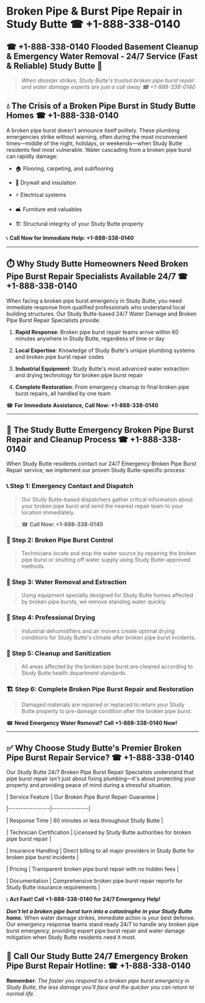 # Broken Pipe & Burst Pipe Repair in Study Butte ☎ +1-888-338-0140  
## ☎ +1-888-338-0140 Flooded Basement Cleanup & Emergency Water Removal - 24/7 Service (Fast & Reliable) Study Butte 🚨  

> *When disaster strikes, Study Butte's trusted broken pipe burst repair and water damage experts are just a call away ☎ +1-888-338-0140*  

## 💧 The Crisis of a Broken Pipe Burst in Study Butte Homes ☎ +1-888-338-0140  

A broken pipe burst doesn't announce itself politely. These plumbing emergencies strike without warning, often during the most inconvenient times—middle of the night, holidays, or weekends—when Study Butte residents feel most vulnerable. Water cascading from a broken pipe burst can rapidly damage:  

* 🏠 Flooring, carpeting, and subflooring  
* 🧱 Drywall and insulation  
* ⚡ Electrical systems  
* 🛋️ Furniture and valuables  
* 🏗️ Structural integrity of your Study Butte property  

📞 **Call Now for Immediate Help: +1-888-338-0140**  

---  

## ⏱️ Why Study Butte Homeowners Need Broken Pipe Burst Repair Specialists Available 24/7 ☎ +1-888-338-0140  

When facing a broken pipe burst emergency in Study Butte, you need immediate response from qualified professionals who understand local building structures. Our Study Butte-based 24/7 Water Damage and Broken Pipe Burst Repair Specialists provide:  

1. **Rapid Response**: Broken pipe burst repair teams arrive within 60 minutes anywhere in Study Butte, regardless of time or day  
2. **Local Expertise**: Knowledge of Study Butte's unique plumbing systems and broken pipe burst repair codes  
3. **Industrial Equipment**: Study Butte's most advanced water extraction and drying technology for broken pipe burst repair  
4. **Complete Restoration**: From emergency cleanup to final broken pipe burst repairs, all handled by one team  

☎ **For Immediate Assistance, Call Now: +1-888-338-0140**  

---  

## 🔧 The Study Butte Emergency Broken Pipe Burst Repair and Cleanup Process ☎ +1-888-338-0140  

When Study Butte residents contact our 24/7 Emergency Broken Pipe Burst Repair service, we implement our proven Study Butte-specific process:  

### 📞 Step 1: Emergency Contact and Dispatch  
> Our Study Butte-based dispatchers gather critical information about your broken pipe burst and send the nearest repair team to your location immediately.  
> ☎ **Call Now: +1-888-338-0140**  

### 🚿 Step 2: Broken Pipe Burst Control  
> Technicians locate and stop the water source by repairing the broken pipe burst or shutting off water supply using Study Butte-approved methods.  

### 🌊 Step 3: Water Removal and Extraction  
> Using equipment specially designed for Study Butte homes affected by broken pipe bursts, we remove standing water quickly.  

### 💨 Step 4: Professional Drying  
> Industrial dehumidifiers and air movers create optimal drying conditions for Study Butte's climate after broken pipe burst incidents.  

### 🧼 Step 5: Cleanup and Sanitization  
> All areas affected by the broken pipe burst are cleaned according to Study Butte health department standards.  

### 🏗️ Step 6: Complete Broken Pipe Burst Repair and Restoration  
> Damaged materials are repaired or replaced to return your Study Butte property to pre-damage condition after the broken pipe burst.  

☎ **Need Emergency Water Removal? Call +1-888-338-0140 Now!**  

---  

## ✅ Why Choose Study Butte's Premier Broken Pipe Burst Repair Service? ☎ +1-888-338-0140  

Our Study Butte 24/7 Broken Pipe Burst Repair Specialists understand that pipe burst repair isn't just about fixing plumbing—it's about protecting your property and providing peace of mind during a stressful situation.  

| Service Feature | Our Broken Pipe Burst Repair Guarantee |  
|-----------------|---------------|  
| Response Time | 60 minutes or less throughout Study Butte |  
| Technician Certification | Licensed by Study Butte authorities for broken pipe burst repair |  
| Insurance Handling | Direct billing to all major providers in Study Butte for broken pipe burst incidents |  
| Pricing | Transparent broken pipe burst repair with no hidden fees |  
| Documentation | Comprehensive broken pipe burst repair reports for Study Butte insurance requirements |  

📞 **Act Fast! Call +1-888-338-0140 for 24/7 Emergency Help!**  

***Don't let a broken pipe burst turn into a catastrophe in your Study Butte home.*** When water damage strikes, immediate action is your best defense. Our emergency response teams stand ready 24/7 to handle any broken pipe burst emergency, providing expert pipe burst repair and water damage mitigation when Study Butte residents need it most.  

## 📱 Call Our Study Butte 24/7 Emergency Broken Pipe Burst Repair Hotline: ☎ +1-888-338-0140  

**Remember**: *The faster you respond to a broken pipe burst emergency in Study Butte, the less damage you'll face and the quicker you can return to normal life.*